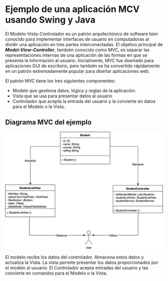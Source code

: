 # Ejemplo de una aplicación MCV usando Swing y Java

El Modelo-Vista-Controlador es un patrón arquitectónico de software bien conocido para implementar interfaces de usuario en computadoras al dividir una aplicación en tres partes interconectadas. El objetivo principal de ***Model-View-Controller***, también conocido como MVC, es separar las representaciones internas de una aplicación de las formas en que se presenta la información al usuario. Inicialmente, MVC fue diseñado para aplicaciones GUI de escritorio, pero también se ha convertido rápidamente en un patrón extremadamente popular para diseñar aplicaciones web.

El patrón MVC tiene los tres siguientes componentes:

- Modelo que gestiona datos, lógica y reglas de la aplicación.
- Vista que se usa para presentar datos al usuario
- Controlador que acepta la entrada del usuario y la convierte en datos para el Modelo o la Vista.

## Diagrama MVC del ejemplo

![MVC-diagrama](MVC-diagrama.png)

El modelo recibe los datos del controlador. Almacena estos datos y actualiza la Vista. La vista permite presentar los datos proporcionados por el modelo al usuario. El Controlador acepta entradas del usuario y las convierte en comandos para el Modelo o la Vista.


